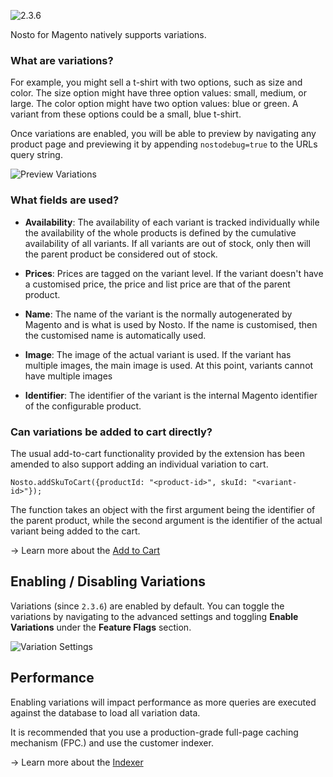 ![2.3.6](https://img.shields.io/badge/nosto-2.3.6-green.svg)

Nosto for Magento natively supports variations. 


### What are variations?

For example, you might sell a t-shirt with two options, such as size and color. The size option might have three option values: small, medium, or large. The color option might have two option values: blue or green. A variant from these options could be a small, blue t-shirt.

Once variations are enabled, you will be able to preview by navigating any product page and previewing it by appending `nostodebug=true` to the URLs query string.

![Preview Variations](https://user-images.githubusercontent.com/327432/31045753-0d4f01e8-a5f3-11e7-9b42-300631932c5a.png)

### What fields are used?

* **Availability**: The availability of each variant is tracked individually while the availability of the whole products is defined by the cumulative availability of all variants. If all variants are out of stock, only then will the parent product be considered out of stock.

* **Prices**: Prices are tagged on the variant level. If the variant doesn't have a customised price, the price and list price are that of the parent product.

* **Name**: The name of the variant is the normally autogenerated by Magento and is what is used by Nosto. If the name is customised, then the customised name is automatically used.

* **Image**: The image of the actual variant is used. If the variant has multiple images, the main image is used. At this point, variants cannot have multiple images

* **Identifier**: The identifier of the variant is the internal Magento identifier of the configurable product.

### Can variations be added to cart directly?

The usual add-to-cart functionality provided by the extension has been amended to also support adding an individual variation to cart.

`Nosto.addSkuToCart({productId: "<product-id>", skuId: "<variant-id>"});`

The function takes an object with the first argument being the identifier of the parent product, while the second argument is the identifier of the actual variant being added to the cart.

→ Learn more about the [Add to Cart](Add-to-Cart.md)

## Enabling / Disabling Variations

Variations (since `2.3.6`) are enabled by default. You can toggle the variations by navigating to the advanced settings and toggling **Enable Variations** under the **Feature Flags** section.

![Variation Settings](https://user-images.githubusercontent.com/327432/31045696-eb2ca8be-a5f1-11e7-94d2-628e75537bdf.png)

## Performance

Enabling variations will impact performance as more queries are executed against the database to load all variation data.

It is recommended that you use a production-grade full-page caching mechanism (FPC.) and use the customer indexer.

→ Learn more about the [Indexer](Indexer.md)